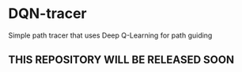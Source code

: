 # DQN-tracer
Simple path tracer that uses Deep Q-Learning for path guiding

## THIS REPOSITORY WILL BE RELEASED SOON
